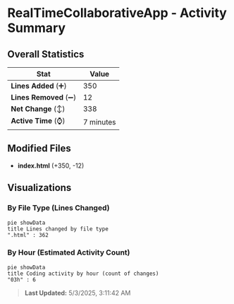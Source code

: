 # RealTimeCollaborativeApp - Activity Summary 

## Overall Statistics

| Stat                   | Value                                                             |
| ---------------------- | ----------------------------------------------------------------- |
| **Lines Added** (➕)   | 350                                          |
| **Lines Removed** (➖) | 12                                        |
| **Net Change** (↕)    | 338                |
| **Active Time** (⌚)   | 7 minutes |


## Modified Files
- **index.html** (+350, -12)

## Visualizations

### By File Type (Lines Changed)

```mermaid
pie showData
title Lines changed by file type
".html" : 362
```

### By Hour (Estimated Activity Count)

```mermaid
pie showData
title Coding activity by hour (count of changes)
"03h" : 6
```


> **Last Updated:** 5/3/2025, 3:11:42 AM